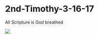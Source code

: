 # 2nd-Timothy-3-16-17
All Scripture is God breathed

![](https://images.knowing-jesus.com/w/400/55-2+TIMOTHY/2+Timothy+3-16+All+Scripture+Is+God-Breathed+And+Profitable+For+Doctine+Reproof+Corection+Trainins+in+Righteousness+cream.jpg)
